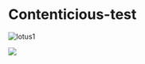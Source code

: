 Contenticious-test
==================

![lotus1](https://lh3.googleusercontent.com/-hp37zclSBzA/T7NTSgfV5xI/AAAAAAAAAUY/EA_qE5NHZww/s400/lotus1.jpg)

<img src="https://lh3.googleusercontent.com/-hp37zclSBzA/T7NTSgfV5xI/AAAAAAAAAUY/EA_qE5NHZww/s400/lotus1.jpg"/>
